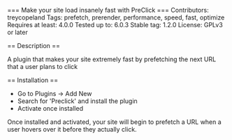 === Make your site load insanely fast with PreClick ===
Contributors: treycopeland
Tags: prefetch, prerender, performance, speed, fast, optimize
Requires at least: 4.0.0
Tested up to: 6.0.3
Stable tag: 1.2.0
License: GPLv3 or later

== Description ==

A plugin that makes your site extremely fast by prefetching the next URL that a user plans to click

== Installation ==

- Go to Plugins -> Add New
- Search for 'Preclick' and install the plugin
- Activate once installed

Once installed and activated, your site will begin to prefetch a URL when a user hovers over it before they actually click.